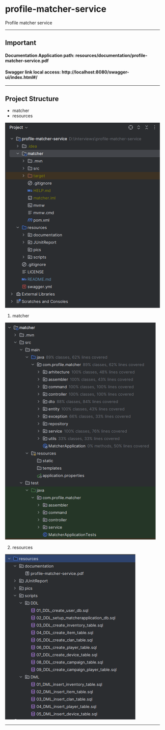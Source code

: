 # profile-matcher-service
Profile matcher service

---
## Important

#### Documentation Application path: resources/documentation/profile-matcher-service.pdf
#### Swagger link local access: http://localhost:8080/swagger-ui/index.html#/

---

## Project Structure

- matcher
- resources

![img.png](resources%2Fpics%2Fimg.png)

1. matcher

![img_1.png](resources%2Fpics%2Fimg_1.png)

2. resources

![img_2.png](resources%2Fpics%2Fimg_2.png)

---
